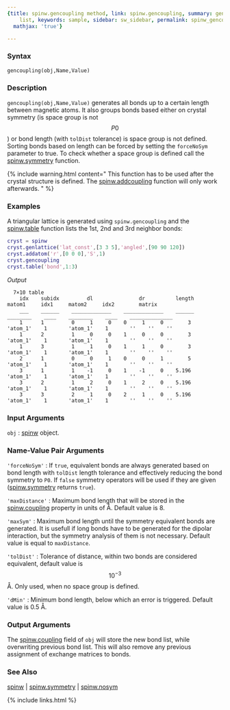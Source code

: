 ```yaml
---
{title: spinw.gencoupling method, link: spinw.gencoupling, summary: generates bond
    list, keywords: sample, sidebar: sw_sidebar, permalink: spinw_gencoupling, folder: spinw,
  mathjax: 'true'}

---
```

 
### Syntax
 
`gencoupling(obj,Name,Value)`
 
### Description
 
`gencoupling(obj,Name,Value)` generates all bonds up to a certain length
between magnetic atoms. It also groups bonds based either on crystal
symmetry (is space group is not $$P0$$) or bond length (with `tolDist`
tolerance) is space group is not defined. Sorting bonds based on length
can be forced by setting the `forceNoSym` parameter to true. To check
whether a space group is defined call the [spinw.symmetry](spinw_symmetry) function.
 
{% include warning.html content=" This function has to be used after the crystal structure is defined.
  The [spinw.addcoupling](spinw_addcoupling) function will only work afterwards. " %}
 
### Examples
 
A triangular lattice is generated using `spinw.gencoupling` and
the [spinw.table](spinw_table) function lists the 1st, 2nd and 3rd neighbor bonds:
 
```matlab
cryst = spinw
cryst.genlattice('lat_const',[3 3 5],'angled',[90 90 120])
cryst.addatom('r',[0 0 0],'S',1)
cryst.gencoupling
cryst.table('bond',1:3)
```
*Output*
```
  7×10 table
    idx    subidx         dl               dr          length     matom1     idx1     matom2     idx2        matrix    
    ___    ______    _____________    _____________    ______    ________    ____    ________    ____    ______________
    1      1         0     1     0    0     1     0        3     'atom_1'    1       'atom_1'    1       ''    ''    ''
    1      2         1     0     0    1     0     0        3     'atom_1'    1       'atom_1'    1       ''    ''    ''
    1      3         1     1     0    1     1     0        3     'atom_1'    1       'atom_1'    1       ''    ''    ''
    2      1         0     0     1    0     0     1        5     'atom_1'    1       'atom_1'    1       ''    ''    ''
    3      1         1    -1     0    1    -1     0    5.196     'atom_1'    1       'atom_1'    1       ''    ''    ''
    3      2         1     2     0    1     2     0    5.196     'atom_1'    1       'atom_1'    1       ''    ''    ''
    3      3         2     1     0    2     1     0    5.196     'atom_1'    1       'atom_1'    1       ''    ''    ''
```
 
 
### Input Arguments
 
`obj`
: [spinw](spinw) object.
 
### Name-Value Pair Arguments
 
`'forceNoSym'`
: If `true`, equivalent bonds are always generated based on
  bond length with `tolDist` length tolerance and effectively reducing
  the bond symmetry to `P0`. If `false` symmetry operators will be used
  if they are given ([spinw.symmetry](spinw_symmetry) returns `true`).
 
`'maxDistance'`
: Maximum bond length that will be stored in the
  [spinw.coupling](spinw_coupling) property in units of Å. Default value is 8.
 
`'maxSym'`
: Maximum bond length until the symmetry equivalent bonds are
  generated. It is usefull if long bonds have to be generated for the
  dipolar interaction, but the symmetry analysis of them is not
  necessary. Default value is equal to `maxDistance`.
 
`'tolDist'`
: Tolerance of distance, within two bonds are considered
  equivalent, default value is $$10^{-3}$$Å. Only used, when no
  space group is defined.
 
`'dMin'`
: Minimum bond length, below which an error is triggered.
  Default value is 0.5 Å.
 
### Output Arguments
 
The [spinw.coupling](spinw_coupling) field of `obj` will store the new bond list, while
overwriting previous bond list. This will also remove any previous
assignment of exchange matrices to bonds.
 
### See Also
 
[spinw](spinw) \| [spinw.symmetry](spinw_symmetry) \| [spinw.nosym](spinw_nosym)
 

{% include links.html %}
